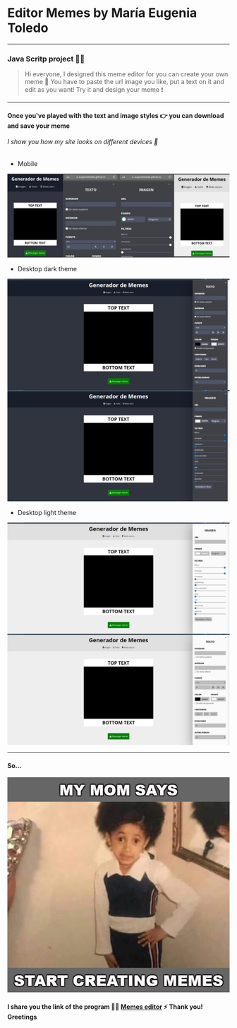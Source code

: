 # Editor Memes by María Eugenia Toledo
---
### Java Scritp project 👩‍💻

> Hi everyone, I designed this meme editor for you can create your own meme 🤪 You have to paste the url image you like, put a text on it and edit as you want! Try it and design your meme ❗

---
#### Once you've played with the text and image styles 👉 you can download and save your meme

###### I show you how my site looks on different devices 👾

- Mobile 

<img src = "./images/mobile.jpeg">

- Desktop dark theme

<img src = "./images/desktop-dark.jpeg">

- Desktop light theme

<img src = "./images/desktop-light.jpeg">

---

#### So... 

<img src = "./images/meme__photo.png">

#### I share you the link of the program 🙋‍♀️ [Memes editor](https://eugeniatoledo.github.io/memes-editor/) ⚡ Thank you! Greetings